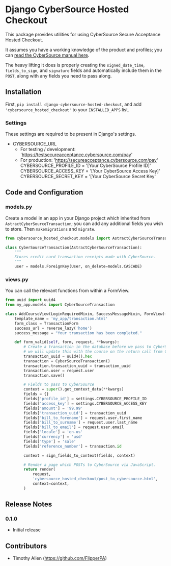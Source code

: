 # Django CyberSource Hosted Checkout

This package provides utilities for using CyberSource Secure Acceptance Hosted Checkout.

It assumes you have a working knowledge of the product and profiles; you can [read the CyberSource manual here](http://apps.cybersource.com/library/documentation/dev_guides/Secure_Acceptance_WM/Secure_Acceptance_WM.pdf).

The heavy lifting it does is properly creating the `signed_date_time`, `fields_to_sign`, and `signature` fields and automatically include them in the `POST`, along with any fields you need to pass along.

## Installation

First, `pip install django-cybersource-hosted-checkout`, and add `'cybersource_hosted_checkout'` to your `INSTALLED_APPS` list.

### Settings

These settings are required to be present in Django's settings.

* CYBERSOURCE_URL
    * For testing / development: 'https://testsecureacceptance.cybersource.com/pay'
    * For production: 'https://secureacceptance.cybersource.com/pay'
CYBERSOURCE_PROFILE_ID = '[Your CyberSource Profile ID]'
CYBERSOURCE_ACCESS_KEY = '[Your CyberSource Access Key]'
CYBERSOURCE_SECRET_KEY = '[Your CyberSource Secret Key'

## Code and Configuration

### models.py

Create a model in an app in your Django project which inherited from `AstractCyberSourceTransaction`; you can add any additional fields you wish to store. Then `makemigrations` and `migrate`.

```python
from cybersource_hosted_checkout.models import AstractCyberSourceTransaction

class CyberSourceTransaction(AstractCyberSourceTransaction):
    """
    Stores credit card transaction receipts made with CyberSource.
    """
    user = models.ForeignKey(User, on_delete=models.CASCADE)
```

### views.py

You can call the relevant functions from within a FormView.

```python
from uuid import uuid4
from my_app.models import CyberSourceTransaction

class AddCourseView(LoginRequiredMixin, SuccessMessageMixin, FormView):
    template_name = 'my_app/transaction.html'
    form_class = TransactionForm
    success_url = reverse_lazy('home')
    success_message = "Your transaction has been completed."

    def form_valid(self, form, request, **kwargs):
        # Create a transaction in the database before we pass to CyberSource;
        # we will update this with the course on the return call from CyberSource
        transaction_uuid = uuid4().hex
        transaction = CyberSourceTransaction()
        transaction.transaction_uuid = transaction_uuid
        transaction.user = request.user
        transaction.save()

        # Fields to pass to CyberSource
        context = super().get_context_data(**kwargs)
        fields = {}
        fields['profile_id'] = settings.CYBERSOURCE_PROFILE_ID
        fields['access_key'] = settings.CYBERSOURCE_ACCESS_KEY
        fields['amount'] = '99.99'
        fields['transaction_uuid'] = transaction_uuid
        fields['bill_to_forename'] = request.user.first_name
        fields['bill_to_surname'] = request.user.last_name
        fields['bill_to_email'] = request.user.email
        fields['locale'] = 'en-us'
        fields['currency'] = 'usd'
        fields['type'] = 'sale'
        fields['reference_number'] = transaction.id

        context = sign_fields_to_context(fields, context)

        # Render a page which POSTs to CyberSource via JavaScript.
        return render(
            request,
            'cybersource_hosted_checkout/post_to_cybersource.html',
            context=context,
        )
```

## Release Notes

### 0.1.0

* Initial release

## Contributors

* Timothy Allen (https://github.com/FlipperPA)
